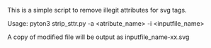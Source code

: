 This is a simple script to remove illegit attributes for svg tags.

Usage: pyton3 strip_sttr.py -a <atribute_name> -i <inputfile_name>

A copy of modified file will be output as inputfile_name-xx.svg
